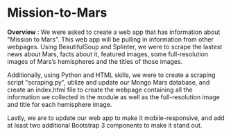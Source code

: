 # Mission-to-Mars
**Overview** : We were asked to create a web app that has information about "Mission to Mars". This web app will be pulling in information from other webpages. Using BeautifulSoup and Splinter, we were to scrape the lastest news about Mars, facts about it, featured images, some full-resolution images of Mars’s hemispheres and the titles of those images.

Additionally, using Python and HTML skills, we were to create a scraping script "scraping.py", utilize and update our Mongo Mars database, and create an index.html file to create the webpage containing all the information we collected in the module as well as the full-resolution image and title for each hemisphere image.

Lastly, we are to update our web app to make it mobile-responsive, and add at least two additional Bootstrap 3 components to make it stand out.
